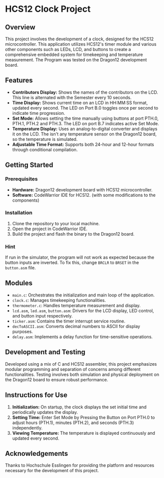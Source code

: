 # HCS12 Clock Project

## Overview

This project involves the development of a clock, designed for the HCS12 microcontroller. This application utilizes HCS12's timer module and various other components such as LEDs, LCD, and buttons to create a comprehensive embedded system for timekeeping and temperature measurement. The Program was tested on the Dragon12 development board.

## Features

- **Contributors Display:** Shows the names of the contributors on the LCD. This line is alternated with the Semester every 10 seconds.
- **Time Display:** Shows current time on an LCD in HH:MM:SS format, updated every second. The LED on Port B.0 toggles once per second to indicate time progression.
- **Set Mode:** Allows setting the time manually using buttons at port PTH.0, PTH.1, PTH.2 and PTH.3. The LED on port B.7 indicates active Set Mode.
- **Temperature Display:** Uses an analog-to-digital converter and displays it on the LCD. The isn't any temperature sensor on the Dragon12 board, so the temperature is simulated.
- **Adjustable Time Format:** Supports both 24-hour and 12-hour formats through conditional compilation.

## Getting Started

### Prerequisites

- **Hardware:** Dragon12 development board with HCS12 microcontroller.
- **Software:** CodeWarrior IDE for HCS12. (with some modifications to the components)

### Installation

1. Clone the repository to your local machine.
2. Open the project in CodeWarrior IDE.
3. Build the project and flash the binary to the Dragon12 board.

### Hint

If run in the simulator, the program will not work as expected because the button inputs are inverted. To fix this, change `BRCLR` to `BRSET` in the `button.asm` file.

## Modules

- `main.c`: Orchestrates the initialization and main loop of the application.
- `clock.c`: Manages timekeeping functionalities.
- `thermometer.c`: Handles temperature measurement and display.
- `lcd.asm`, `led.asm`, `button.asm`: Drivers for the LCD display, LED control, and button input respectively.
- `ticker.asm`: Contains the timer interrupt service routine.
- `decToASCII.asm`: Converts decimal numbers to ASCII for display purposes.
- `delay.asm`: Implements a delay function for time-sensitive operations.

## Development and Testing

Developed using a mix of C and HCS12 assembler, this project emphasizes modular programming and separation of concerns among different functionalities. Testing involves both simulation and physical deployment on the Dragon12 board to ensure robust performance.

## Instructions for Use

1. **Initialization:** On startup, the clock displays the set initial time and periodically updates the display.
2. **Setting Time:** Enter Set Mode by Pressing the Button on Port PTH.0 to adjust hours (PTH.1), minutes (PTH.2), and seconds (PTH.3) independently.
3. **Viewing Temperature:** The temperature is displayed continuously and updated every second.

## Acknowledgements

Thanks to Hochschule Esslingen for providing the platform and resources necessary for the development of this project.
